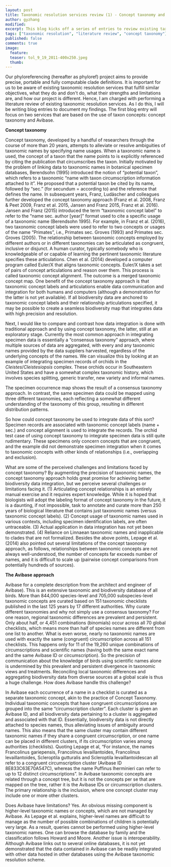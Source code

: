 ```yaml
---
layout: post
title: Taxonomic resolution services review (1) - Concept taxonomy and Avibase
author: gyzhang
modified:
excerpt: This blog kicks off a series of entries to review existing taxonomic resolution services and tools.
tags: ["taxonomic resolution", "literature review", "concept taxonomy"]
published: false
comments: true
image:
  feature: 
  teaser: tol_9_19_2011-400x250.jpeg
  thumb: 
---
```


Our phyloreferencing (hereafter as phyloref) project aims to provide precise, portable and fully computable clade definitions. It is important for us to be aware of existing taxonomic resolution services that fulfill similar objectives, what they do and don't do, what their strengths and limitations are, and how our project is different. Hence, I am charged with performing a literature review of existing taxonomic resolution services. As I do this, I will be writing blog entries to document my findings. The first blog entry will focus on two services that are based on the use of taxon concepts: concept taxonomy and Avibase.

**Concept taxonomy**

Concept taxonomy, developed by a handful of researchers through the course of more than 20 years, attempts to alleviate or resolve ambiguities of taxonomic names by specifying name usages. When a taxonomic name is used, the concept of a taxon that the name points to is explicitly referenced by citing the publication that circumscribes the taxon. Initially motivated by the problem of linking data to taxonomic names in botanical specimen databases, Berendsohn (1995) introduced the notion of “potential taxon”, which refers to a taxonomic “name with taxon circumscription information attached to it”. He proposed that a potential taxon be cited by its name, followed by “sec.” (for secundum = according to) and the reference that defines the name. In subsequent years, Franz, Ludäscher and colleagues further developed the concept taxonomy approach (Franz et al. 2008, Franz & Peet 2009, Franz et al. 2015, Jansen and Franz 2015, Franz et al. 2016). Jansen and Franz (2015) introduced the term “taxonomic concept label” to refer to the “name sec. author [year]” format used to cite a specific usage of a taxonomic name (Berendsohn 1995). For example, in Franz et al. (2016), two taxonomic concept labels were used to refer to two concepts or usages of the name “Primates”, i.e., Primates sec. Groves (1993) and Primates sec. Groves (2005). The relationship between taxonomic concepts employed by different authors or in different taxonomies can be articulated as congruent, inclusive or disjunct. A human curator, typically somebody who is knowledgeable of or capable of learning the pertinent taxonomic literature specifies these articulations. Chen et al. (2014) developed a computer program called Euler/X that aligns taxonomic concepts. Euler/X takes a set of pairs of concept articulations and reason over them. This process is called taxonomic concept alignment. The outcome is a merged taxonomic concept map. One benefit of the concept taxonomy approach is that taxonomic concept labels and articulations enable data communication and integration for both humans and computers (although a demonstration for the latter is not yet available). If all biodiversity data are anchored to taxonomic concept labels and their relationship articulations specified, it may be possible to create a seamless biodiversity map that integrates data with high precision and resolution.

Next, I would like to compare and contrast how data integration is done with traditional approach and by using concept taxonomy, the latter, still at an exploratory stage. Currently the most common approach in integrating specimen data is essentially a “consensus taxonomy” approach, where multiple sources of data are aggregated, with every and any taxonomic names provided by the data suppliers harvested, regardless of the underlying concepts of the names. We can visualize this by looking at an example of integrating specimen records of orchids in the *Cleistes*/*Cleistesiopsis* complex. These orchids occur in Southeastern United States and have a somewhat complex taxonomic history, which involves species splitting, generic transfer, new variety and informal names.


The specimen occurrence map shows the result of a consensus taxonomy approach. In contrast, the same specimen data could be mapped using three different taxonomies, each reflecting a somewhat different understanding of the taxonomy of this group, resulting in different distribution patterns.

So how could concept taxonomy be used to integrate data of this sort? Specimen records are associated with taxonomic concept labels (name + sec.) and concept alignment is used to integrate the records. The orchid test case of using concept taxonomy to integrate specimen data is still quite rudimentary. These specimens only concern concepts that are congruent, and the example did not demonstrate specimen integration when it comes to taxonomic concepts with other kinds of relationships (i.e., overlapping and exclusion).

What are some of the perceived challenges and limitations faced by concept taxonomy? By augmenting the precision of taxonomic names, the concept taxonomy approach holds great promise for achieving better biodiversity data integration, but we perceive several challenges or limitations facing it. (1) Articulating concept relationships is an entirely manual exercise and it requires expert knowledge. While it is hoped that biologists will adopt the labeling format of concept taxonomy in the future, it is a daunting, if not impossible, task to annotate and curate more than 250 years of biological literature that contains just taxonomic names (versus taxonomic concept labels). (2) Concept usage of taxonomic names used in various contexts, including specimen identification labels, are often untraceable. (3) Actual application in data integration has not yet been demonstrated. (4) Reliance on Linnaean taxonomic names and inapplicable to clades that are not formalized. Besides the above points, Lepage et al. (2014) also pointed out several limitations of the concept taxonomy approach, as follows, relationships between taxonomic concepts are not always well-understood, the number of concepts far exceeds number of names, and it is difficult to scale up (pairwise concept comparisons from potentially hundreds of sources). 
  
**The Avibase approach**

Avibase for a complete description from the architect and engineer of Avibase). This is an extensive taxonomic and biodiversity database of all birds. More than 844,000 species-level and 705,000 subspecies-level taxonomic concepts are curated based on 151 taxonomic checklists published in the last 125 years by 17 different authorities. Why curate different taxonomies and why not simply use a consensus taxonomy? For one reason, regional taxonomic differences are prevalent and persistent. Only about half, or 4,451 combinations (binomials) occur across all 70 global checklists, which means more than half of species names are different from one list to another. What is even worse, nearly no taxonomic names are used with exactly the same (congruent) circumscription across all 151 checklists. This happens only for 11 of the 19,260 unique combinations of circumscriptions and scientific names (having both the same exact name and the same Avibase ID or circumscription). So the precision of communication about the knowledge of birds using scientific names alone is undermined by this prevalent and persistent divergence in taxonomic views and treatments. Reconciling local taxonomic differences and aggregating biodiversity data from diverse sources at a global scale is thus a huge challenge. How does Avibase handle this challenge?

In Avibase each occurrence of a name in a checklist is curated as a separate taxonomic concept, akin to the practice of Concept Taxonomy. Individual taxonomic concepts that have congruent circumscriptions are grouped into the same “circumscription cluster”. Each cluster is given an Avibase ID, and all biodiversity data pertaining to a cluster is aggregated and associated with that ID. Essentially, biodiversity data is not directly attached to species names, thus alleviating issues of ambiguity around names. This also means that the same cluster may contain different taxonomic names if they share a congruent circumscription, or one name can be placed in different clusters, if its circumscription varies among authorities (checklists). Quoting Lepage et al, “For instance, the names Francolinus gariepensis, Francolinus levaillantoides, Francolinus levaillantoides, Scleroptila gutturalis and Scleroptila levaillantoidescan all refer to a congruent circumscription cluster (Avibase ID 8E833C63E70A547C), whereas the name Puffinus lherminieri can refer to up to 12 distinct circumscriptions”. In Avibase taxonomic concepts are related through a concept tree, but it is not the concepts per se that are mapped on the tree, rather it is the Avibase IDs or circumscription clusters. The primary relationship is the inclusion, where one concept cluster may include one or more other clusters.

Does Avibase have limitations? Yes. An obvious missing component is higher-level taxonomic names or concepts, which are not managed by Avibase. As Lepage et al. explains, higher-level names are difficult to manage as the number of possible combinations of children is potentially very large. As a result, queries cannot be performed using higher-level taxonomic names. One can browse the database by family and the classification follows Howard and Moore. Another issue is interoperability. Although Avibase links out to several online databases, it is not yet demonstrated that the data contained in Avibase can be readily integrated with other data hosted in other databases using the Avibase taxonomic resolution scheme.
